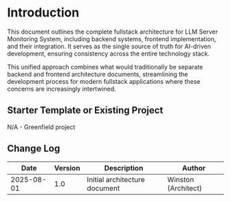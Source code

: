 # Introduction

This document outlines the complete fullstack architecture for LLM Server Monitoring System, including backend systems, frontend implementation, and their integration. It serves as the single source of truth for AI-driven development, ensuring consistency across the entire technology stack.

This unified approach combines what would traditionally be separate backend and frontend architecture documents, streamlining the development process for modern fullstack applications where these concerns are increasingly intertwined.

## Starter Template or Existing Project

N/A - Greenfield project

## Change Log

| Date | Version | Description | Author |
|------|---------|-------------|--------|
| 2025-08-01 | 1.0 | Initial architecture document | Winston (Architect) |
